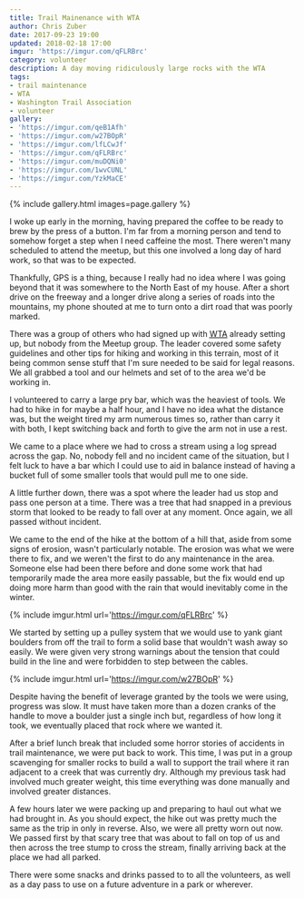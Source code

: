 ```yaml
---
title: Trail Mainenance with WTA
author: Chris Zuber
date: 2017-09-23 19:00
updated: 2018-02-18 17:00
imgur: 'https://imgur.com/qFLRBrc'
category: volunteer
description: A day moving ridiculously large rocks with the WTA
tags:
- trail maintenance
- WTA
- Washington Trail Association
- volunteer
gallery:
- 'https://imgur.com/qeB1Afh'
- 'https://imgur.com/w27BOpR'
- 'https://imgur.com/lfLCwJf'
- 'https://imgur.com/qFLRBrc'
- 'https://imgur.com/muDQNi0'
- 'https://imgur.com/1wvCUNL'
- 'https://imgur.com/YzkMaCE'
---
```

{% include gallery.html images=page.gallery %}

I woke up early in the morning, having prepared the coffee to be ready to brew
by the press of a button. I'm far from a morning person and tend to somehow forget
a step when I need caffeine the most. There weren't many scheduled to attend the
meetup, but this one involved a long day of hard work, so that was to be expected.

Thankfully, GPS is a thing, because I really had no idea where I was going beyond
that it was somewhere to the North East of my house. After a short drive on the
freeway and a longer drive along a series of roads into the mountains, my phone
shouted at me to turn onto a dirt road that was poorly marked.

There was a group of others who had signed up with [<abbr title="Washington Trail Association">WTA</abbr>](https://www.wta.org/)
already setting up, but nobody from the Meetup group. The leader covered some safety
guidelines and other tips for hiking and working in this terrain, most of it being
common sense stuff that I'm sure needed to be said for legal reasons. We all grabbed
a tool and our helmets and set of to the area we'd be working in.

I volunteered to carry a large pry bar, which was the heaviest of tools. We had to
hike in for maybe a half hour, and I have no idea what the distance was, but the
weight tired my arm numerous times so, rather than carry it with both, I kept
switching back and forth to give the arm not in use a rest.

We came to a place where we had to cross a stream using a log spread across the
gap. No, nobody fell and no incident came of the situation, but I felt luck to have
a bar which I could use to aid in balance instead of having a bucket full of some
smaller tools that would pull me to one side.

A little further down, there was a spot where the leader had us stop and pass one
person at a time. There was a tree that had snapped in a previous storm that looked
to be ready to fall over at any moment. Once again, we all passed without incident.

We came to the end of the hike at the bottom of a hill that, aside from some signs
of erosion, wasn't particularly notable. The erosion was what we were there to
fix, and we weren't the first to do any maintenance in the area. Someone else
had been there before and done some work that had temporarily made the area more
easily passable, but the fix would end up doing more harm than good with the rain
that would inevitably come in the winter.

{% include imgur.html url='https://imgur.com/qFLRBrc' %}

We started by setting up a pulley system that we would use to yank giant boulders
from off the trail to form a solid base that wouldn't wash away so easily. We were
given very strong warnings about the tension that could build in the line and
were forbidden to step between the cables.

{% include imgur.html url='https://imgur.com/w27BOpR' %}

Despite having the benefit of leverage granted by the tools we were using, progress
was slow. It must have taken more than a dozen cranks of the handle to move a
boulder just a single inch but, regardless of how long it took, we eventually
placed that rock where we wanted it.

After a brief lunch break that included some horror stories of accidents in trail
maintenance, we were put back to work. This time, I was put in a group scavenging
for smaller rocks to build a wall to support the trail where it ran adjacent to
a creek that was currently dry. Although my previous task had involved much greater
weight, this time everything was done manually and involved greater distances.

A few hours later we were packing up and preparing to haul out what we had brought
in. As you should expect, the hike out was pretty much the same as the trip in only
in reverse. Also, we were all pretty worn out now. We passed first by that scary
tree that was about to fall on top of us and then across the tree stump to cross
the stream, finally arriving back at the place we had all parked.

There were some snacks and drinks passed to to all the volunteers, as well as
a day pass to use on a future adventure in a park or wherever.
